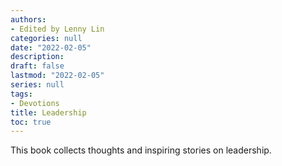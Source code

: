 ```yaml
---
authors:
- Edited by Lenny Lin
categories: null
date: "2022-02-05"
description: 
draft: false
lastmod: "2022-02-05"
series: null
tags:
- Devotions
title: Leadership
toc: true
---
```



This book collects thoughts and inspiring stories on leadership.


